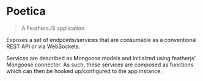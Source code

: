 # Poetica
> A FeathersJS application

Exposes a set of endpoints/services that are consumable as a conventional REST API or via WebSockets.

Services are described as Mongoose models and initialzed using featherjs' Mongoose connector. As such, these services are composed as functions which can then be hooked up/configured to the app instance.
